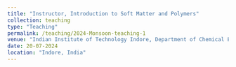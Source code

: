 ```yaml
---
title: "Instructor, Introduction to Soft Matter and Polymers"
collection: teaching
type: "Teaching"
permalink: /teaching/2024-Monsoon-teaching-1
venue: "Indian Institute of Technology Indore, Department of Chemical Engineering"
date: 20-07-2024
location: "Indore, India"
---
```


